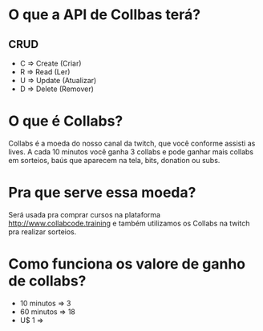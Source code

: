 # O que a API de Collbas terá?

## CRUD

- C => Create (Criar)
- R => Read (Ler)
- U => Update (Atualizar)
- D => Delete (Remover)

# O que é Collabs?

Collabs é a moeda do nosso canal da twitch, que você conforme assisti as lives. A cada 10 minutos você ganha 3 collabs e pode ganhar mais collabs em sorteios, baús que aparecem na tela, bits, donation ou subs.

# Pra que serve essa moeda?

Será usada pra comprar cursos na plataforma http://www.collabcode.training e também utilizamos os Collabs na twitch pra realizar sorteios.

# Como funciona os valore de ganho de collabs?

- 10 minutos => 3
- 60 minutos => 18
- U$ 1 =>
